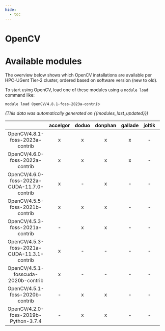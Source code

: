 ```yaml
---
hide:
  - toc
---
```


OpenCV
======

# Available modules


The overview below shows which OpenCV installations are available per HPC-UGent Tier-2 cluster, ordered based on software version (new to old).

To start using OpenCV, load one of these modules using a `module load` command like:

```shell
module load OpenCV/4.8.1-foss-2023a-contrib
```

*(This data was automatically generated on {{modules_last_updated}})*  

| |accelgor|doduo|donphan|gallade|joltik|shinx|skitty|
| :---: | :---: | :---: | :---: | :---: | :---: | :---: | :---: |
|OpenCV/4.8.1-foss-2023a-contrib|x|x|x|x|-|x|x|
|OpenCV/4.6.0-foss-2022a-contrib|x|x|x|x|-|-|-|
|OpenCV/4.6.0-foss-2022a-CUDA-11.7.0-contrib|x|-|x|-|-|-|-|
|OpenCV/4.5.5-foss-2021b-contrib|x|x|x|-|-|-|-|
|OpenCV/4.5.3-foss-2021a-contrib|-|x|x|-|-|-|-|
|OpenCV/4.5.3-foss-2021a-CUDA-11.3.1-contrib|x|-|-|-|-|-|-|
|OpenCV/4.5.1-fosscuda-2020b-contrib|x|-|-|-|-|-|-|
|OpenCV/4.5.1-foss-2020b-contrib|-|x|x|-|-|-|-|
|OpenCV/4.2.0-foss-2019b-Python-3.7.4|-|x|x|-|-|-|-|
